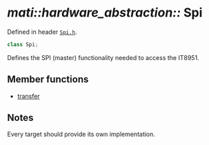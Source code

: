 # _mati::hardware_abstraction::_ **Spi**

Defined in header [`Spi.h`](../../lib/src/Spi.h).

```cpp
class Spi;
```

Defines the SPI (master) functionality needed to access the IT8951.

## Member functions

- [transfer](transfer.md) 

## Notes

Every target should provide its own implementation.